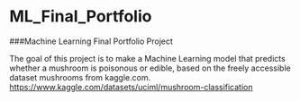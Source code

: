 # ML_Final_Portfolio
 
###Machine Learning Final Portfolio Project

The goal of this project is to make a Machine Learning model that predicts 
whether a mushroom is poisonous or edible, based on the freely accessible 
dataset mushrooms from kaggle.com.
https://www.kaggle.com/datasets/uciml/mushroom-classification 

